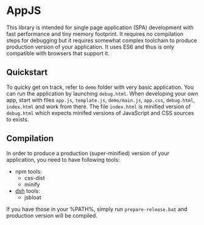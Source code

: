 # AppJS

This library is intended for single page application (SPA) development with fast performance and tiny memory footprint. It requires no compilation steps for debugging but it requires somewhat complex toolchain to produce production version of your application. It uses ES6 and thus is only compatible with browsers that support it.

## Quickstart

To quicky get on track, refer to `demo` folder with very basic application. You can run the application by launching `debug.html`. When developing your own app, start with files `app.js`, `template.js`, `demo/main.js`, `app.css`, `debug.html`, `index.html` and work from there. The file `index.html` is minified version of `debug.html` which expects minifed versions of JavaScript and CSS sources to exists.

## Compilation

In order to produce a production (super-minified) version of your application, you need to have following tools:

 * npm tools:
	* css-dist
	* minify
 * [dsh](https://github.com/nerudaj/dsh) tools:
	* jsbloat

If you have those in your %PATH%, simply run `prepare-release.bat` and production version will be compiled.